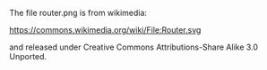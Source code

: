 The file router.png is from wikimedia:

https://commons.wikimedia.org/wiki/File:Router.svg

and released under Creative Commons Attributions-Share Alike 3.0 Unported.



